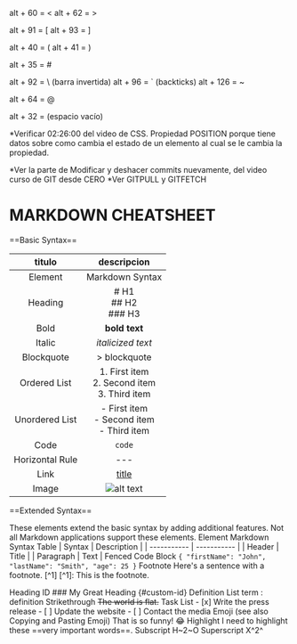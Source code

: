 alt + 60 = <
alt + 62 = >

alt + 91 = [
alt + 93 = ]

alt + 40 = (
alt + 41 = )

alt + 35 = #

alt + 92 = \ (barra invertida)
alt + 96 = ` (backticks)
alt + 126 = ~

alt + 64 = @

alt + 32 =  (espacio vacío)

*Verificar 02:26:00 del video de CSS. Propiedad POSITION porque tiene datos sobre como cambia el estado de un elemento al cual se le cambia la propiedad.

*Ver la parte de Modificar y deshacer commits nuevamente, del video curso de GIT desde CERO
*Ver GITPULL y GITFETCH

# MARKDOWN CHEATSHEET
==Basic Syntax==

| titulo | descripcion |
|  :---:  |  :---:   |
|Element |	Markdown Syntax|
|Heading |	# H1 <br>## H2 <br> ### H3 |
|Bold 	 |	**bold text** |
|Italic	  |	*italicized text* |
|Blockquote 	| > blockquote |
|Ordered List 	|1. First item <br> 2. Second item <br> 3. Third item |
|Unordered List |- First item <br>- Second item <br> - Third item|
|Code 		|  `code`  |
|Horizontal Rule |	---  |
|Link 	| [title](https://www.example.com) |
|Image |	![alt text](image.jpg) |

==Extended Syntax==

These elements extend the basic syntax by adding additional features. Not all Markdown applications support these elements.
Element 	Markdown Syntax
		Table 	| Syntax | Description |
			| ----------- | ----------- |
			| Header | Title |
			| Paragraph | Text |
Fenced Code Block 	```
			{
			  "firstName": "John",
			  "lastName": "Smith",
 			 "age": 25
			}
			```
Footnote 	         Here's a sentence with a footnote. [^1]
		        [^1]: This is the footnote.

Heading ID 	        ### My Great Heading {#custom-id}
Definition List 	term
			: definition
Strikethrough 		~~The world is flat.~~
Task List 		- [x] Write the press release
			- [ ] Update the website
			- [ ] Contact the media
Emoji
(see also Copying and Pasting Emoji) 	That is so funny! :joy:
Highlight 	        I need to highlight these ==very important words==.
Subscript 		H~2~O
Superscript 		X^2^ 






 


















